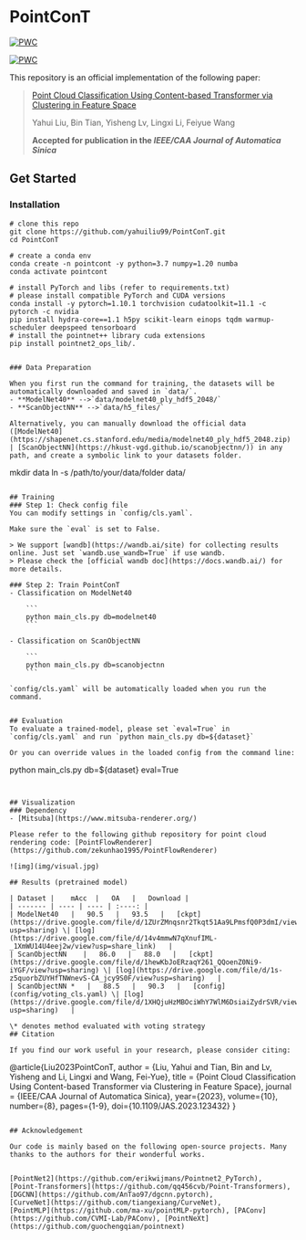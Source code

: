 <!--
 * @Date: 2022-06-18 08:26:35
 * @Author: Liu Yahui
 * @LastEditors: Liu Yahui
 * @LastEditTime: 2022-07-02 13:58:24
-->
# PointConT
[![PWC](https://img.shields.io/endpoint.svg?url=https://paperswithcode.com/badge/point-cloud-classification-using-content/3d-point-cloud-classification-on-scanobjectnn)](https://paperswithcode.com/sota/3d-point-cloud-classification-on-scanobjectnn?p=point-cloud-classification-using-content)

[![PWC](https://img.shields.io/endpoint.svg?url=https://paperswithcode.com/badge/point-cloud-classification-using-content/3d-point-cloud-classification-on-modelnet40)](https://paperswithcode.com/sota/3d-point-cloud-classification-on-modelnet40?p=point-cloud-classification-using-content)

This repository is an official implementation of the following paper:
> [Point Cloud Classification Using Content-based Transformer via Clustering in Feature Space](https://arxiv.org/pdf/2303.04599v1.pdf)
>
>Yahui Liu, Bin Tian, Yisheng Lv, Lingxi Li, Feiyue Wang
>
>**Accepted for publication in the *IEEE/CAA Journal of Automatica Sinica***


## Get Started
### Installation
```
# clone this repo
git clone https://github.com/yahuiliu99/PointConT.git
cd PointConT

# create a conda env
conda create -n pointcont -y python=3.7 numpy=1.20 numba
conda activate pointcont

# install PyTorch and libs (refer to requirements.txt)
# please install compatible PyTorch and CUDA versions
conda install -y pytorch=1.10.1 torchvision cudatoolkit=11.1 -c pytorch -c nvidia
pip install hydra-core==1.1 h5py scikit-learn einops tqdm warmup-scheduler deepspeed tensorboard 
# install the pointnet++ library cuda extensions
pip install pointnet2_ops_lib/.


### Data Preparation

When you first run the command for training, the datasets will be automatically downloaded and saved in `data/`.
- **ModelNet40** -->`data/modelnet40_ply_hdf5_2048/`
- **ScanObjectNN** -->`data/h5_files/`

Alternatively, you can manually download the official data ([ModelNet40](https://shapenet.cs.stanford.edu/media/modelnet40_ply_hdf5_2048.zip) | [ScanObjectNN](https://hkust-vgd.github.io/scanobjectnn/)) in any path, and create a symbolic link to your datasets folder.
```
mkdir data
ln -s /path/to/your/data/folder data/
```

## Training
### Step 1: Check config file 
You can modify settings in `config/cls.yaml`.

Make sure the `eval` is set to False.

> We support [wandb](https://wandb.ai/site) for collecting results online. Just set `wandb.use_wandb=True` if use wandb. 
> Please check the [official wandb doc](https://docs.wandb.ai/) for more details. 

### Step 2: Train PointConT
- Classification on ModelNet40

    ```
    python main_cls.py db=modelnet40
    ```

- Classification on ScanObjectNN

    ```
    python main_cls.py db=scanobjectnn
    ```
    
`config/cls.yaml` will be automatically loaded when you run the command.


## Evaluation
To evaluate a trained-model, please set `eval=True` in `config/cls.yaml` and run `python main_cls.py db=${dataset}`

Or you can override values in the loaded config from the command line:

```
python main_cls.py db=${dataset} eval=True
```


## Visualization
### Dependency
- [Mitsuba](https://www.mitsuba-renderer.org/)

Please refer to the following github repository for point cloud rendering code: [PointFlowRenderer](https://github.com/zekunhao1995/PointFlowRenderer)

![img](img/visual.jpg)

## Results (pretrained model)

| Dataset |    mAcc  |   OA   |   Download |      
| ------- | ---- | ---- | :----: | 
| ModelNet40   |   90.5   |   93.5   |   [ckpt](https://drive.google.com/file/d/1ZUrZMnqsnr2Tkqt51Aa9LPmsfQ0P3dmI/view?usp=sharing) \| [log](https://drive.google.com/file/d/14v4mmwN7qXnufIML-_1XmWU14U4eej2w/view?usp=share_link)   |      
| ScanObjectNN    |   86.0   |   88.0   |   [ckpt](https://drive.google.com/file/d/1hewKbJoERzaqY261_QQoenZ0Ni9-iYGF/view?usp=sharing) \| [log](https://drive.google.com/file/d/1s-z5quorbZUYHfTNWnevS-CA_jcy9S0F/view?usp=sharing)   |   
| ScanObjectNN *   |   88.5   |   90.3   |   [config](config/voting_cls.yaml) \| [log](https://drive.google.com/file/d/1XHQjuHzMBOciWhY7WlM6DsiaiZydrSVR/view?usp=sharing)   |      

\* denotes method evaluated with voting strategy 
## Citation

If you find our work useful in your research, please consider citing:
```
@article{Liu2023PointConT,
    author = {Liu, Yahui and Tian, Bin and Lv, Yisheng and Li, Lingxi and Wang, Fei-Yue},
    title = {Point Cloud Classification Using Content-based Transformer via Clustering in Feature Space},
    journal = {IEEE/CAA Journal of Automatica Sinica}, 
    year={2023},
    volume={10},
    number={8},
    pages={1-9},
    doi={10.1109/JAS.2023.123432}
}
```

## Acknowledgement

Our code is mainly based on the following open-source projects. Many thanks to the authors for their wonderful works.


[PointNet2](https://github.com/erikwijmans/Pointnet2_PyTorch),  [Point-Transformers](https://github.com/qq456cvb/Point-Transformers), [DGCNN](https://github.com/AnTao97/dgcnn.pytorch), 
[CurveNet](https://github.com/tiangexiang/CurveNet), 
[PointMLP](https://github.com/ma-xu/pointMLP-pytorch), [PAConv](https://github.com/CVMI-Lab/PAConv), [PointNeXt](https://github.com/guochengqian/pointnext)


